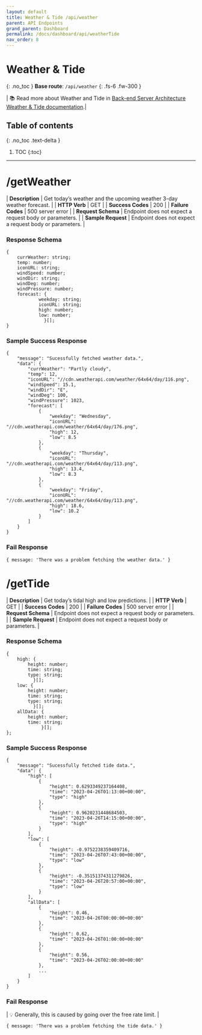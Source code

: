 ```yaml
---
layout: default
title: Weather & Tide /api/weather
parent: API Endpoints
grand_parent: Dashboard
permalink: /docs/dashboard/api/weatherTide
nav_order: 8
---
```


# Weather & Tide
{: .no_toc }
**Base route**: `/api/weather`
{: .fs-6 .fw-300 }

| 📚 Read more about Weather and Tide in [Back-end Server Architecture Weather & Tide documentation](/docs/dashboard/backend/weather-tide).|

## Table of contents
{: .no_toc .text-delta }

1. TOC
{:toc}

---

# /getWeather

| <b>Description</b>    | Get today’s weather and the upcoming weather 3-day weather forecast. |
| <b>HTTP Verb</b>      | GET |
| <b>Success Codes</b>  | 200 |
| <b>Failure Codes</b>  | 500 server error |
| <b>Request Schema</b> | Endpoint does not expect a request body or parameters. |
| <b>Sample Request</b> | Endpoint does not expect a request body or parameters. |

### Response Schema
```
{
    currWeather: string;
    temp: number;
    iconURL: string;
    windSpeed: number;
    windDir: string;
    windDeg: number;
    windPressure: number;
    forecast: {
            weekday: string;
            iconURL: string;
            high: number;
            low: number;
              }[];
}
```

### Sample Success Response
```
{
    "message": "Sucessfully fetched weather data.",
    "data": {
        "currWeather": "Partly cloudy",
        "temp": 12,
        "iconURL": "//cdn.weatherapi.com/weather/64x64/day/116.png",
        "windSpeed": 15.1,
        "windDir": "E",
        "windDeg": 100,
        "windPressure": 1023,
        "forecast": [
            {
                "weekday": "Wednesday",
                "iconURL": "//cdn.weatherapi.com/weather/64x64/day/176.png",
                "high": 12,
                "low": 8.5
            },
            {
                "weekday": "Thursday",
                "iconURL": "//cdn.weatherapi.com/weather/64x64/day/113.png",
                "high": 13.4,
                "low": 8.3
            },
            {
                "weekday": "Friday",
                "iconURL": "//cdn.weatherapi.com/weather/64x64/day/113.png",
                "high": 18.6,
                "low": 10.2
            }
        ]
    }
}
```

### Fail Response
```
{ message: 'There was a problem fetching the weather data.' }
```

# /getTide

| <b>Description</b>    | Get today’s tidal high and low predictions. |
| <b>HTTP Verb</b>      | GET |
| <b>Success Codes</b>  | 200 |
| <b>Failure Codes</b>  | 500 server error |
| <b>Request Schema</b> | Endpoint does not expect a request body or parameters. |
| <b>Sample Request</b> | Endpoint does not expect a request body or parameters. |

### Response Schema
```
{
    high: {
        height: number;
        time: string;
        type: string;
          }[];
    low: {
        height: number;
        time: string;
        type: string;
          }[];
    allData: {
        height: number;
        time: string;
             }[];
};
```

### Sample Success Response
```
{
    "message": "Sucessfully fetched tide data.",
    "data": {
        "high": [
            {
                "height": 0.6293349237164408,
                "time": "2023-04-26T01:13:00+00:00",
                "type": "high"
            },
            {
                "height": 0.9620231448684503,
                "time": "2023-04-26T14:15:00+00:00",
                "type": "high"
            }
        ],
        "low": [
            {
                "height": -0.9752238359409716,
                "time": "2023-04-26T07:43:00+00:00",
                "type": "low"
            },
            {
                "height": -0.35151374311279826,
                "time": "2023-04-26T20:57:00+00:00",
                "type": "low"
            }
        ],
        "allData": [
            {
                "height": 0.46,
                "time": "2023-04-26T00:00:00+00:00"
            },
            {
                "height": 0.62,
                "time": "2023-04-26T01:00:00+00:00"
            },
            {
                "height": 0.56,
                "time": "2023-04-26T02:00:00+00:00"
            },
            ...
        ]
    }
}
```

### Fail Response

| 💡 Generally, this is caused by going over the free rate limit. |

```
{ message: 'There was a problem fetching the tide data.' }
```
